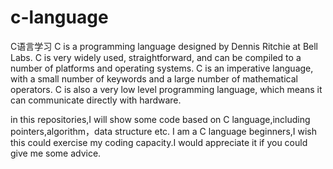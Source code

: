 # c-language
C语言学习
C is a programming language designed by Dennis Ritchie at Bell Labs. C is very widely used, straightforward, and can be compiled to a number of platforms and operating systems. C is an imperative language, with a small number of keywords and a large number of mathematical operators. C is also a very low level programming language, which means it can communicate directly with hardware.

in this repositories,I will show some code based on C language,including pointers,algorithm，data structure etc.
I am a C language beginners,I wish this could exercise my coding capacity.I would appreciate it if you could give me some advice. 


